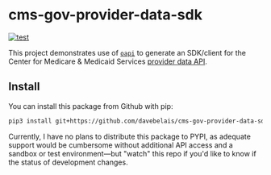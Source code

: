 # cms-gov-provider-data-sdk

[![test](https://github.com/davebelais/cms-gov-provider-data-sdk/actions/workflows/test.yml/badge.svg?branch=main)](https://github.com/davebelais/cms-gov-provider-data-sdk/actions/workflows/test.yml)

This project demonstrates use of [`oapi`](https://oapi.enorganic.org)
to generate an SDK/client for the Center for Medicare & Medicaid Services
[provider data API](https://data.cms.gov/provider-data/docs).

## Install

You can install this package from Github with pip:

```bash
pip3 install git+https://github.com/davebelais/cms-gov-provider-data-sdk.git@main#egg=cms_gov_provider_data_sdk
```

Currently, I have no plans to distribute this package to PYPI, as adequate
support would be cumbersome without additional API access and a sandbox or test
environment—but "watch" this repo if you'd like to know if the status
of development changes.
